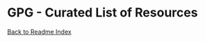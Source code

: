 # GPG - Curated List of Resources

[Back to Readme Index](https://github.com/Nautilus-Cyberneering/GPG-Bootcamp/blob/main/README.md)